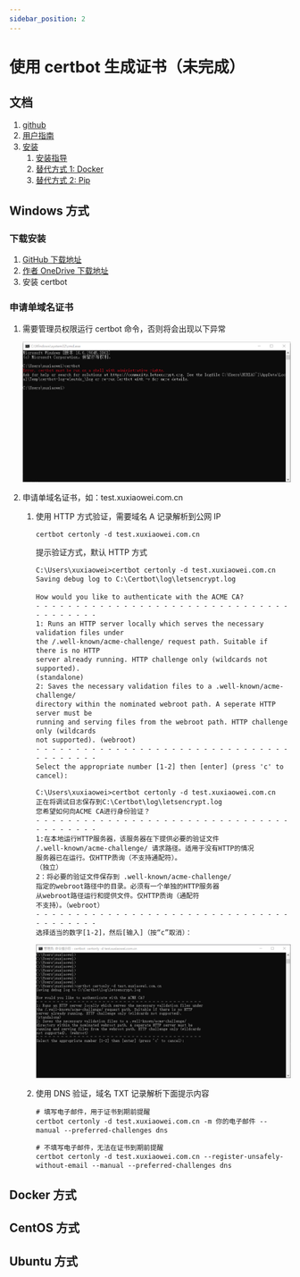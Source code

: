 ```yaml
---
sidebar_position: 2
---
```


# 使用 certbot 生成证书（未完成）

## 文档

1. [github](https://github.com/certbot/certbot)
2. [用户指南](https://eff-certbot.readthedocs.io/en/latest/using.html)
3. [安装](https://eff-certbot.readthedocs.io/en/latest/install.html#installation)
    1. [安装指导](https://certbot.eff.org/instructions)
    2. [替代方式 1: Docker](https://eff-certbot.readthedocs.io/en/latest/install.html#alternative-1-docker)
    3. [替代方式 2: Pip](https://eff-certbot.readthedocs.io/en/latest/install.html#alternative-2-pip)

## Windows 方式

### 下载安装

1. [GitHub 下载地址](https://github.com/certbot/certbot/releases)
2. [作者 OneDrive 下载地址](https://xuxiaowei-my.sharepoint.com/:f:/g/personal/xuxiaowei_xuxiaowei_com_cn/EkEQCEKlhaNCptxjNE1y6ZEBsp8n2mQWns9-4_uqKJWHyQ)
3. 安装 certbot

### 申请单域名证书

1. 需要管理员权限运行 certbot 命令，否则将会出现以下异常

   ![certbot-1.png](static/certbot-1.png)

2. 申请单域名证书，如：test.xuxiaowei.com.cn

    1. 使用 HTTP 方式验证，需要域名 A 记录解析到公网 IP

        ```shell
        certbot certonly -d test.xuxiaowei.com.cn
        ```

       提示验证方式，默认 HTTP 方式

        ```shell
        C:\Users\xuxiaowei>certbot certonly -d test.xuxiaowei.com.cn
        Saving debug log to C:\Certbot\log\letsencrypt.log
        
        How would you like to authenticate with the ACME CA?
        - - - - - - - - - - - - - - - - - - - - - - - - - - - - - - - - - - - - - - - -
        1: Runs an HTTP server locally which serves the necessary validation files under
        the /.well-known/acme-challenge/ request path. Suitable if there is no HTTP
        server already running. HTTP challenge only (wildcards not supported).
        (standalone)
        2: Saves the necessary validation files to a .well-known/acme-challenge/
        directory within the nominated webroot path. A seperate HTTP server must be
        running and serving files from the webroot path. HTTP challenge only (wildcards
        not supported). (webroot)
        - - - - - - - - - - - - - - - - - - - - - - - - - - - - - - - - - - - - - - - -
        Select the appropriate number [1-2] then [enter] (press 'c' to cancel):
        ```
        ```shell
        C:\Users\xuxiaowei>certbot certonly -d test.xuxiaowei.com.cn
        正在将调试日志保存到C:\Certbot\log\letsencrypt.log
        您希望如何向ACME CA进行身份验证？
        - - - - - - - - - - - - - - - - - - - - - - - - - - - - - - - - - - - - - - - -
        1:在本地运行HTTP服务器，该服务器在下提供必要的验证文件
        /.well-known/acme-challenge/ 请求路径。适用于没有HTTP的情况
        服务器已在运行。仅HTTP质询（不支持通配符）。
        （独立）
        2：将必要的验证文件保存到 .well-known/acme-challenge/
        指定的webroot路径中的目录。必须有一个单独的HTTP服务器
        从webroot路径运行和提供文件。仅HTTP质询（通配符
        不支持）。（webroot）
        - - - - - - - - - - - - - - - - - - - - - - - - - - - - - - - - - - - - - - - -
        选择适当的数字[1-2]，然后[输入]（按“c”取消）：
        ```
       ![certbot-2.png](static/certbot-2.png)

    2. 使用 DNS 验证，域名 TXT 记录解析下面提示内容

        ```shell
        # 填写电子邮件，用于证书到期前提醒
        certbot certonly -d test.xuxiaowei.com.cn -m 你的电子邮件 --manual --preferred-challenges dns
        ```
        ```shell
        # 不填写电子邮件，无法在证书到期前提醒
        certbot certonly -d test.xuxiaowei.com.cn --register-unsafely-without-email --manual --preferred-challenges dns
        ```

## Docker 方式

## CentOS 方式

## Ubuntu 方式
